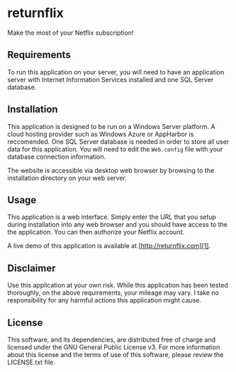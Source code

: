 # returnflix

Make the most of your Netflix subscription!


## Requirements

To run this application on your server, you will need to have an application server with Internet Information Services installed and one SQL Server database.


## Installation

This application is designed to be run on a Windows Server platform. A cloud hosting provider such as Windows Azure or AppHarbor is reccomended. One SQL Server database is needed in order to store all user data for this application. You will need to edit the `Web.config` file with your database connection information.

The website is accessible via desktop web browser by browsing to the installation directory on your web server.


## Usage

This application is a web interface. Simply enter the URL that you setup during installation into any web browser and you should have access to the the application. You can then authorize your Netflix account.

A live demo of this application is available at [http://returnflix.com][1].


## Disclaimer

Use this application at your own risk. While this application has been tested thoroughly, on the above requirements, your mileage may vary. I take no responsibility for any harmful actions this application might cause.


## License

This software, and its dependencies, are distributed free of charge and licensed under the GNU General Public License v3. For more information about this license and the terms of use of this software, please review the LICENSE.txt file.

[1]: http://returnflix.com
